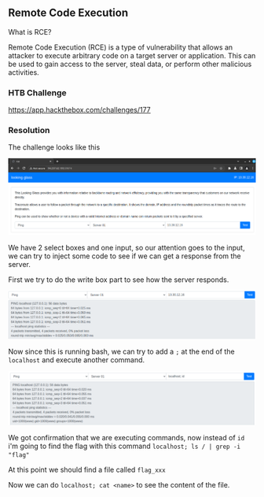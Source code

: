 ## Remote Code Execution

What is RCE?

Remote Code Execution (RCE) is a type of vulnerability that allows an attacker to execute arbitrary code on a target server or application. This can be used to gain access to the server, steal data, or perform other malicious activities.

### HTB Challenge

https://app.hackthebox.com/challenges/177

### Resolution

The challenge looks like this

![start](rce/rce_1.png)

We have 2 select boxes and one input, so our attention goes to the input, we can try to inject some code to see if we can get a response from the server.

First we try to do the write box part to see how the server responds.

![2](rce/rce_3.png)

Now since this is running bash, we can try to add a `;` at the end of the `localhost` and execute another command.

![3](rce/rce_2.png)

We got confirmation that we are executing commands, now instead of `id` i'm going to find the flag with this command `localhost; ls / | grep -i "flag"`

At this point we should find a file called `flag_xxx`

Now we can do `localhost; cat <name>` to see the content of the file.